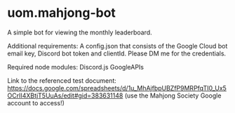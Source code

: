 # uom.mahjong-bot
A simple bot for viewing the monthly leaderboard.

Additional requirements:
A config.json that consists of the Google Cloud bot email key, Discord bot token and clientId.
Please DM me for the credentials.

Required node modules:
Discord.js
GoogleAPIs

Link to the referenced test document:
https://docs.google.com/spreadsheets/d/1u_MhAjfbpUBZfP9MRPfqTI0_Ux5OCrII4XBtjT5UuAs/edit#gid=383631148 (use the Mahjong Society Google account to access!)
